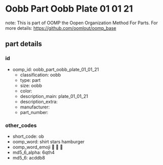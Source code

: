# Oobb Part Oobb Plate 01 01 21  

note: This is part of OOMP the Oopen Organization Method For Parts. For more details: https://github.com/oomlout/oomp_base

##  part details





### id
* oomp_id: oobb_part_oobb_plate_01_01_21
  * classification: oobb
  * type: part
  * size: oobb
  * color: 
  * description_main: plate_01_01_21
  * description_extra: 
  * manufacturer: 
  * part_number: 

### other_codes
* short_code: ob
* oomp_word: shirt stars hamburger
* oomp_word_emoji :shirt: :stars: :hamburger:
* md5_6_alpha: 6qth4
* md5_6: acddb8